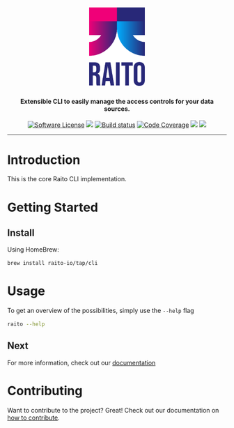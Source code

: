 <h1 align="center">
  <img height="180px" src="https://github.com/raito-io/docs/raw/main/images/Raito_Logo_Vertical_RGB.png" alt="Raito" />
</h1>

<h4 align="center">
  Extensible CLI to easily manage the access controls for your data sources.
</h4>

<p align="center">
    <a href="/LICENSE.md" target="_blank"><img src="https://img.shields.io/badge/license-Apache%202-brightgreen.svg?label=License" alt="Software License" /></a>
    <img src="https://img.shields.io/github/v/release/raito-io/cli?sort=semver&label=Release&color=651FFF" />
    <a href="https://github.com/raito-io/cli/actions/workflows/build.yml" target="_blank"><img src="https://img.shields.io/github/workflow/status/raito-io/cli/Raito%20CLI%20-%20Build?logo=GitHub&label=Build" alt="Build status" /></a>
    <a href="https://codecov.io/gh/raito-io/cli" target="_blank"><img src="https://img.shields.io/codecov/c/github/raito-io/cli?label=Coverage" alt="Code Coverage" /></a>
    <a href="https://github.com/raito-io/cli/blob/master/CONTRIBUTING.md"><img src="https://img.shields.io/badge/Contribute-🙌-green.svg" /></a>
    <a href="https://golang.org/"><img src="https://img.shields.io/github/go-mod/go-version/raito-io/cli?color=7fd5ea" /></a>
</p>

<hr/>

# Introduction
This is the core Raito CLI implementation.

# Getting Started

## Install
Using HomeBrew:
```bash
brew install raito-io/tap/cli
```

# Usage
To get an overview of the possibilities, simply use the `--help` flag
```bash
raito --help
```

## Next
For more information, check out our [documentation](https://docs.raito.io)

# Contributing
Want to contribute to the project? Great! 
Check out our documentation on [how to contribute](CONTRIBUTING.md).